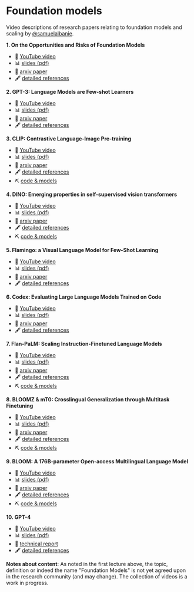 # Foundation models

Video descriptions of research papers relating to foundation models and scaling by [@samuelalbanie](https://twitter.com/SamuelAlbanie).

**1. On the Opportunities and Risks of Foundation Models**

- :movie_camera: [YouTube video](https://www.youtube.com/watch?v=ZshcPdavsdU)
- :bar_chart: [slides (pdf)](https://samuelalbanie.com/files/digest-slides/2022-06-foundation-models-opportunities-and-risks-intro.pdf)
- :page_facing_up: [arxiv paper](https://arxiv.org/abs/2108.07258)
- :fountain_pen: [detailed references](https://samuelalbanie.com/digests/2022-06-foundation-models-opportunities-and-risks-intro/)

**2. GPT-3: Language Models are Few-shot Learners**

- :movie_camera: [YouTube video](https://www.youtube.com/watch?v=5i-SC-roENM)
- :bar_chart: [slides (pdf)](https://samuelalbanie.com/files/digest-slides/2022-07-gpt-3.pdf)
- :page_facing_up: [arxiv paper](https://arxiv.org/2005.14165)
- :fountain_pen: [detailed references](https://samuelalbanie.com/digests/2022-07-gpt-3/)

**3. CLIP: Contrastive Language-Image Pre-training**

- :movie_camera: [YouTube video](https://www.youtube.com/watch?v=BcfAkQagEWU)
- :bar_chart: [slides (pdf)](https://samuelalbanie.com/files/digest-slides/2022-04-clip.pdf)
- :page_facing_up: [arxiv paper](https://arxiv.org/abs/2103.00020)
- :fountain_pen: [detailed references](https://samuelalbanie.com/digests/2022-04-clip/)
- :pick: [code & models](https://github.com/openai/CLIP)

**4. DINO: Emerging properties in self-supervised vision transformers**

- :movie_camera: [YouTube video](https://www.youtube.com/watch?v=Xc_41FvlB1w)
- :bar_chart: [slides (pdf)](https://samuelalbanie.com/files/digest-slides/2022-06-dino.pdf)
- :page_facing_up: [arxiv paper](https://arxiv.org/abs/2104.14294)
- :fountain_pen: [detailed references](https://samuelalbanie.com/digests/2022-06-dino/)
- :pick: [code & models](https://github.com/facebookresearch/dino)

**5. Flamingo: a Visual Language Model for Few-Shot Learning**

- :movie_camera: [YouTube video](https://www.youtube.com/watch?v=H82s6BrJduM)
- :bar_chart: [slides (pdf)](https://samuelalbanie.com/files/digest-slides/2022-05-flamingo.pdf)
- :page_facing_up: [arxiv paper](https://arxiv.org/abs/2204.14198)
- :fountain_pen: [detailed references](https://samuelalbanie.com/digests/2022-05-flamingo/)

**6. Codex: Evaluating Large Language Models Trained on Code**

- :movie_camera: [YouTube video](https://www.youtube.com/watch?v=Wc7dcwF7QaA)
- :bar_chart: [slides (pdf)](https://samuelalbanie.com/files/digest-slides/2022-07-codex.pdf)
- :page_facing_up: [arxiv paper](https://arxiv.org/abs/2107.03374)
- :fountain_pen: [detailed references](https://samuelalbanie.com/digests/2022-07-codex/)

**7. Flan-PaLM: Scaling Instruction-Finetuned Language Models**

- :movie_camera: [YouTube video](https://www.youtube.com/watch?v=QdwETwqyREY)
- :bar_chart: [slides (pdf)](https://samuelalbanie.com/files/digest-slides/2022-10-scaling-instruction-finetuned-language-models.pdf)
- :page_facing_up: [arxiv paper](https://arxiv.org/abs/2210.11416)
- :fountain_pen: [detailed references](https://samuelalbanie.com/digests/2022-10-scaling-instruction-finetuned-language-models/)
- :pick: [code & models](https://github.com/google-research/t5x/blob/main/docs/models.md#flan-t5-checkpoints)

**8. BLOOMZ & mT0: Crosslingual Generalization through Multitask Finetuning**

- :movie_camera: [YouTube video](https://youtu.be/LG_N5ITizDo)
- :bar_chart: [slides (pdf)](https://samuelalbanie.com/files/digest-slides/2022-11-crosslingual-generalization-through-multitask-finetuning.pdf)
- :page_facing_up: [arxiv paper](https://arxiv.org/abs/2211.01786)
- :fountain_pen: [detailed references](https://samuelalbanie.com/digests/2022-11-crosslingual-generalisation-through-multitask-finetuning)
- :pick: [code & models](https://github.com/bigscience-workshop/xmtf)

**9. BLOOM: A 176B-parameter Open-access Multilingual Language Model**

- :movie_camera: [YouTube video](https://youtu.be/sKTbV7GZsMA)
- :bar_chart: [slides (pdf)](https://samuelalbanie.com/files/digest-slides/2023-01-bloom-a-176B-parameter-open-access-multilingual-language-model.pdf)
- :page_facing_up: [arxiv paper](https://arxiv.org/abs/2211.05100)
- :fountain_pen: [detailed references](http://samuelalbanie.com/digests/2023-01-bloom-a-176B-parameter-open-access-multilingual-language-model)
- :pick: [code & models](https://huggingface.co/bigscience/bloom)

**10. GPT-4**

- :movie_camera: [YouTube video](https://youtu.be/b-eLeaUFn3o)
- :bar_chart: [slides (pdf)](https://samuelalbanie.com/files/digest-slides/2023-03-gpt-4.pdf)
- :page_facing_up: [technical report](https://cdn.openai.com/papers/gpt-4.pdf)
- :fountain_pen: [detailed references](http://samuelalbanie.com/digests/2023-03-gpt-4)

<strong>Notes about content</strong>:
As noted in the first lecture above, the topic, definition or indeed the name "Foundation Models" is not yet agreed upon in the research community (and may change).
The collection of videos is a work in progress.
